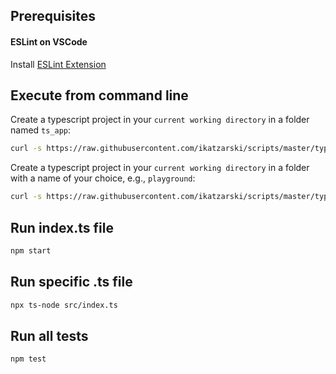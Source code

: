 ## Prerequisites

#### ESLint on VSCode

Install [ESLint Extension](https://marketplace.visualstudio.com/items?itemName=dbaeumer.vscode-eslint)

## Execute from command line

Create a typescript project in your `current working directory` in a folder named `ts_app`:

```bash
curl -s https://raw.githubusercontent.com/ikatzarski/scripts/master/typescript/init-ts-project.sh | bash -s
```

Create a typescript project in your `current working directory` in a folder with a name of your choice, e.g., `playground`:

```bash
curl -s https://raw.githubusercontent.com/ikatzarski/scripts/master/typescript/init-ts-project.sh | bash -s playground
```

## Run index.ts file

```bash
npm start
```

## Run specific .ts file

```bash
npx ts-node src/index.ts
```

## Run all tests

```bash
npm test
```